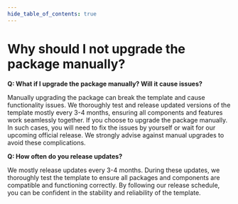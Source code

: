 ```yaml
---
hide_table_of_contents: true
---
```


# Why should I not upgrade the package manually?

**Q: What if I upgrade the package manually? Will it cause issues?**

Manually upgrading the package can break the template and cause functionality issues. We thoroughly test and release updated versions of the template mostly every 3-4 months, ensuring all components and features work seamlessly together. If you choose to upgrade the package manually. In such cases, you will need to fix the issues by yourself or wait for our upcoming official release. We strongly advise against manual upgrades to avoid these complications.

**Q: How often do you release updates?**

We mostly release updates every 3-4 months. During these updates, we thoroughly test the template to ensure all packages and components are compatible and functioning correctly. By following our release schedule, you can be confident in the stability and reliability of the template.
